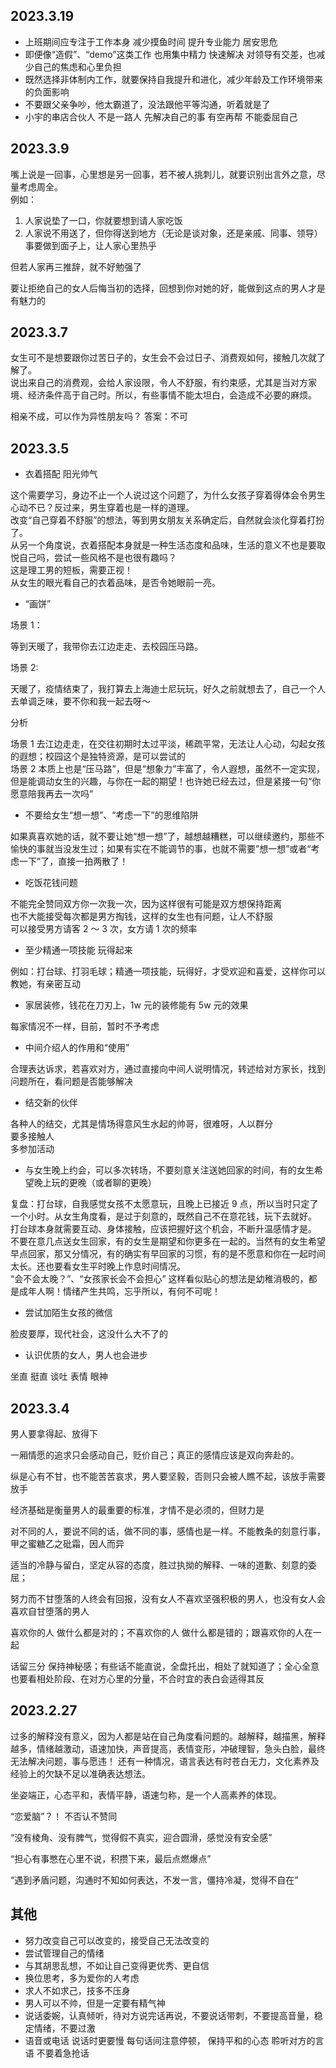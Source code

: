 ## 2023.3.19

- 上班期间应专注于工作本身 减少摸鱼时间 提升专业能力 居安思危
- 即便像“造假”、“demo”这类工作 也用集中精力 快速解决 对领导有交差，也减少自己的焦虑和心里负担
- 既然选择非体制内工作，就要保持自我提升和进化，减少年龄及工作环境带来的负面影响
- 不要跟父亲争吵，他太霸道了，没法跟他平等沟通，听着就是了
- 小宇的串店合伙人 不是一路人 先解决自己的事 有空再帮 不能委屈自己

## 2023.3.9

嘴上说是一回事，心里想是另一回事，若不被人挑刺儿，就要识别出言外之意，尽量考虑周全。  
例如：

1. 人家说垫了一口，你就要想到请人家吃饭
2. 人家说不用送了，但你得送到地方（无论是谈对象，还是亲戚、同事、领导）事要做到面子上，让人家心里热乎

但若人家再三推辞，就不好勉强了

要让拒绝自己的女人后悔当初的选择，回想到你对她的好，能做到这点的男人才是有魅力的

## 2023.3.7

女生可不是想要跟你过苦日子的，女生会不会过日子、消费观如何，接触几次就了解了。  
说出来自己的消费观，会给人家设限，令人不舒服，有约束感，尤其是当对方家境、经济条件高于自己时。所以，有些事情不能太坦白，会造成不必要的麻烦。

相亲不成，可以作为异性朋友吗？ 答案：不可

## 2023.3.5

- 衣着搭配 阳光帅气

这个需要学习，身边不止一个人说过这个问题了，为什么女孩子穿着得体会令男生心动不已？反过来，男生穿着也是一样的道理。  
改变“自己穿着不舒服”的想法，等到男女朋友关系确定后，自然就会淡化穿着打扮了。  
从另一个角度说，衣着搭配本身就是一种生活态度和品味，生活的意义不也是要取悦自己吗，尝试一些风格不是也很有趣吗？  
这是理工男的短板，需要正视！  
从女生的眼光看自己的衣着品味，是否令她眼前一亮。

- “画饼”

场景 1：

等到天暖了，我带你去江边走走、去校园压马路。

场景 2:

天暖了，疫情结束了，我打算去上海迪士尼玩玩，好久之前就想去了，自己一个人去单调乏味，要不你和我一起去呀～

分析

场景 1 去江边走走，在交往初期时太过平淡，稀疏平常，无法让人心动，勾起女孩的遐想；校园这个是独特资源，是可以尝试的  
场景 2 本质上也是“压马路”，但是“想象力”丰富了，令人遐想，虽然不一定实现，但是能调动女生的兴趣，与你在一起的期望！也许她已经去过，但是紧接一句“你愿意陪我再去一次吗”

- 不要给女生“想一想”、“考虑一下”的思维陷阱

如果真喜欢她的话，就不要让她“想一想”了，越想越糟糕，可以继续邀约，那些不愉快的事就当没发生过；如果有实在不能调节的事，也就不需要”想一想”或者“考虑一下”了，直接一拍两散了！

- 吃饭花钱问题

不能完全赞同双方你一次我一次，因为这样很有可能是双方想保持距离  
也不大能接受每次都是男方掏钱，这样的女生也有问题，让人不舒服  
可以接受男方请客 2 ～ 3 次，女方请 1 次的频率

- 至少精通一项技能 玩得起来

例如：打台球、打羽毛球；精通一项技能，玩得好，才受欢迎和喜爱，这样你可以教她，有亲密互动

- 家居装修，钱花在刀刃上，1w 元的装修能有 5w 元的效果

每家情况不一样，目前，暂时不予考虑

- 中间介绍人的作用和“使用”

合理表达诉求，若喜欢对方，通过直接向中间人说明情况，转述给对方家长，找到问题所在，看问题是否能够解决

- 结交新的伙伴

各种人的结交，尤其是情场得意风生水起的帅哥，很难呀，人以群分  
要多接触人  
多参加活动

- 与女生晚上约会，可以多次转场，不要刻意关注送她回家的时间，有的女生希望晚上玩的更晚（或者聊的更晚）

复盘：打台球，自我感觉女孩不太愿意玩，且晚上已接近 9 点，所以当时只定了一个小时。从女生角度看，是过于刻意的，既然自己不在意花钱，玩下去就好。  
打台球本身就需要互动、身体接触，应该把握好这个机会，不断升温感情才是。  
不要在意几点送女生回家，有的女生是期望和你更多在一起的。当然有的女生希望早点回家，那又分情况，有的确实有早回家的习惯，有的是不愿意和你在一起时间太长。还也要看女生平时晚上作息时间情况。  
“会不会太晚？”、“女孩家长会不会担心” 这样看似贴心的想法是幼稚消极的，都是成年人啊！情绪产生共鸣，忘乎所以，有何不可呢！

- 尝试加陌生女孩的微信

脸皮要厚，现代社会，这没什么大不了的

- 认识优质的女人，男人也会进步

坐直 挺直 谈吐 表情 眼神

## 2023.3.4

男人要拿得起、放得下

一厢情愿的追求只会感动自己，贬价自己；真正的感情应该是双向奔赴的。

纵是心有不甘，也不能苦苦哀求，男人要坚毅，否则只会被人瞧不起，该放手需要放手

经济基础是衡量男人的最重要的标准，才情不是必须的，但财力是

对不同的人，要说不同的话，做不同的事，感情也是一样。不能教条的刻意行事，甲之蜜糖乙之砒霜，因人而异

适当的冷静与留白，坚定从容的态度，胜过执拗的解释、一味的道歉、刻意的委屈；

努力而不甘堕落的人终会有回报，没有女人不喜欢坚强积极的男人，也没有女人会喜欢自甘堕落的男人

喜欢你的人 做什么都是对的；不喜欢你的人 做什么都是错的；跟喜欢你的人在一起

话留三分 保持神秘感；有些话不能直说，全盘托出，相处了就知道了；全心全意也要看相处阶段、在对方心里的分量，不合时宜的表白会适得其反

## 2023.2.27

过多的解释没有意义，因为人都是站在自己角度看问题的。越解释，越描黑，解释越多，情绪越激动，语速加快，声音提高，表情变形，冲破理智，急头白脸，最终无法解决问题，事与愿违！ 还有一种情况，语言表达有时苍白无力，文化素养及经验上的欠缺不足以准确表达想法。

坐姿端正，心态平和，表情平静，语速匀称，是一个人高素养的体现。

“恋爱脑”？！ 不否认不赞同

“没有棱角、没有脾气，觉得假不真实，迎合圆滑，感觉没有安全感”

“担心有事憋在心里不说，积攒下来，最后点燃爆点”

“遇到矛盾问题，沟通时不知如何表达，不发一言，僵持冷凝，觉得不自在”

## 其他

- 努力改变自己可以改变的，接受自己无法改变的
- 尝试管理自己的情绪
- 与其胡思乱想，不如让自己变得更优秀、更自信
- 换位思考，多为爱你的人考虑
- 求人不如求己，技多不压身
- 男人可以不帅，但是一定要有精气神
- 说话委婉，认真倾听，待对方说完话再说，不要说话带刺，不要提高音量，稳定情绪，不要过激
- 语音或电话 说话时更要慢 每句话间注意停顿， 保持平和的心态 聆听对方的言语 不要着急抢话
